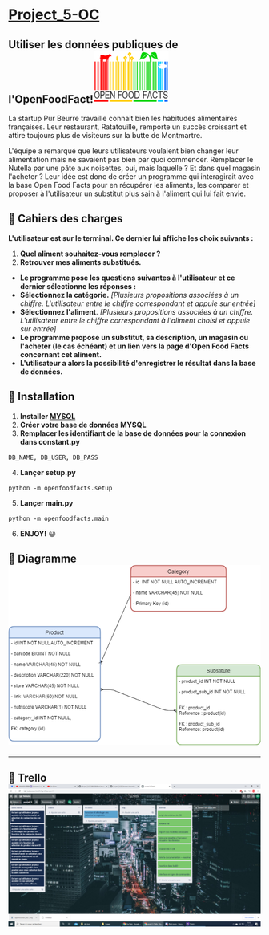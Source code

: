 # [Project_5-OC](https://openclassrooms.com/fr/paths/68/projects/157/assignment)
## Utiliser les données publiques de l'OpenFoodFact!![Image of Openfoodfact](Images/Open_Food_Facts_logo.svg.png)
La startup Pur Beurre travaille connait bien les habitudes alimentaires françaises. Leur restaurant, Ratatouille, remporte un succès croissant et attire toujours plus de visiteurs sur la butte de Montmartre.

L'équipe a remarqué que leurs utilisateurs voulaient bien changer leur alimentation mais ne savaient pas bien par quoi commencer. Remplacer le Nutella par une pâte aux noisettes, oui, mais laquelle ? Et dans quel magasin l'acheter ? Leur idée est donc de créer un programme qui interagirait avec la base Open Food Facts pour en récupérer les aliments, les comparer et proposer à l'utilisateur un substitut plus sain à l'aliment qui lui fait envie.

## :book: Cahiers des charges
**L'utilisateur est sur le terminal. Ce dernier lui affiche les choix suivants :**

1. **Quel aliment souhaitez-vous remplacer ?**
2. **Retrouver mes aliments substitués.**

- **Le programme pose les questions suivantes à l'utilisateur et ce dernier sélectionne les réponses :**
- **Sélectionnez la catégorie.** *[Plusieurs propositions associées à un chiffre. L'utilisateur entre le chiffre correspondant et appuie sur entrée]*
- **Sélectionnez l'aliment**. *[Plusieurs propositions associées à un chiffre. L'utilisateur entre le chiffre correspondant à l'aliment choisi et appuie sur entrée]*
- **Le programme propose un substitut, sa description, un magasin ou l'acheter (le cas échéant) et un lien vers la page d'Open Food Facts concernant cet aliment.**
- **L'utilisateur a alors la possibilité d'enregistrer le résultat dans la base de données.**
## :wrench: Installation 
1. **Installer [MYSQL](https://dev.mysql.com/downloads/installer/)**
2. **Créer votre base de données MYSQL**
3. **Remplacer les identifiant de la base de données pour la connexion dans constant.py**
```
DB_NAME, DB_USER, DB_PASS
```
4. **Lançer setup.py**
```
python -m openfoodfacts.setup
```
5. **Lançer main.py**
```
python -m openfoodfacts.main
```
6. **ENJOY!** :smiley:

## :round_pushpin: Diagramme ![Image of Openfoodfact](Images/openfoodfact_diagram.png)
---
## :round_pushpin: Trello![Image of Openfoodfact](Images/trello.png)

